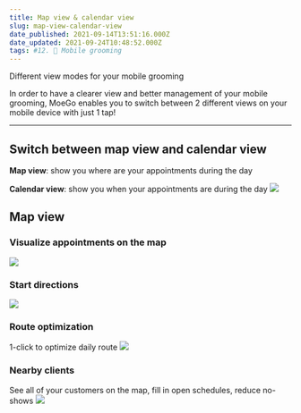 ```yaml
---
title: Map view & calendar view
slug: map-view-calendar-view
date_published: 2021-09-14T13:51:16.000Z
date_updated: 2021-09-24T10:48:52.000Z
tags: #12. 🚗 Mobile grooming
---
```


Different view modes for your mobile grooming

In order to have a clearer view and better management of your mobile grooming, MoeGo enables you to switch between 2 different views on your mobile device with just 1 tap!

---

## Switch between map view and calendar view 

**Map view**: show you where are your appointments during the day

**Calendar view**: show you when your appointments are during the day
![](__GHOST_URL__/content/images/2021/09/view-1.gif)
## Map view 

### Visualize appointments on the map
![](__GHOST_URL__/content/images/2021/09/_48.gif)
### Start directions
![](__GHOST_URL__/content/images/2021/09/_50.gif)
### Route optimization

1-click to optimize daily route
![](__GHOST_URL__/content/images/2021/09/_51.gif)
### Nearby clients

See all of your customers on the map, fill in open schedules, reduce no-shows
![](__GHOST_URL__/content/images/2021/09/_52.gif)
